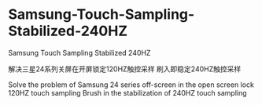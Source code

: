 # Samsung-Touch-Sampling-Stabilized-240HZ
Samsung Touch Sampling Stabilized 240HZ

解决三星24系列关屏在开屏锁定120HZ触控采样 刷入即稳定240HZ触控采样

Solve the problem of Samsung 24 series off-screen in the open screen lock 120HZ touch sampling Brush in the stabilization of 240HZ touch sampling
